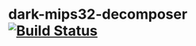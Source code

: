 # dark-mips32-decomposer [![Build Status](https://travis-ci.org/gleipner/dark-mips32-decomposer.svg)](https://travis-ci.org/gleipner/dark-mips32-decomposer)
